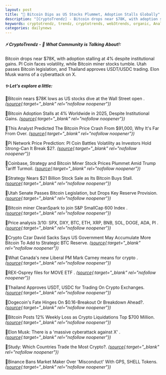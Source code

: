 ```yaml
---
layout: post
title: "🌌 Bitcoin Dips as US Stocks Plummet, Adoption Stalls Globally"
description: "[CryptoTrendz] - Bitcoin drops near $78K, with adoption stalling at 4% despite institutional gains. PI Coin faces volatility, while Bitcoin miner stocks tumble. Utah passes Bitcoin legislation, and Thailand approves USDT/USDC trading. Elon Musk warns of a cyberattack on X."
keywords: cryptotrendz, trendz, cryptotrends, web3trends, organic, Analyst, Market, BTC, PI, Trading, Bitcoin, Investors, analysis, Network, Trump, Miner, crypto
categories: dailynews
---
```


##### ⚡ CryptoTrendz - 📌 *What Community is Talking About!:*

Bitcoin drops near $78K, with adoption stalling at 4% despite institutional gains. PI Coin faces volatility, while Bitcoin miner stocks tumble. Utah passes Bitcoin legislation, and Thailand approves USDT/USDC trading. Elon Musk warns of a cyberattack on X.

##### ✨ *Let's explore a little:*


🔹Bitcoin nears $78K lows as US stocks dive at the Wall Street open . *([source](https://s.avyag.com/gs7r){:target="_blank" rel="nofollow noopener"})*

🔹Bitcoin Adoption Stalls at 4% Worldwide in 2025, Despite Institutional Gains. *([source](https://s.avyag.com/1bw0){:target="_blank" rel="nofollow noopener"})*

🔹This Analyst Predicted The Bitcoin Price Crash From $91,000, Why It's Far From Over. *([source](https://s.avyag.com/xmph){:target="_blank" rel="nofollow noopener"})*

🔹Pi Network Price Prediction: PI Coin Battles Volatility as Investors Hold Strong-Can It Break $2?. *([source](https://s.avyag.com/1nbq){:target="_blank" rel="nofollow noopener"})*

🔹Coinbase, Strategy and Bitcoin Miner Stock Prices Plummet Amid Trump Tariff Turmoil. *([source](https://s.avyag.com/2jmf){:target="_blank" rel="nofollow noopener"})*

🔹Strategy Nears $21 Billion Stock Sale as Its Bitcoin Buys Stall. *([source](https://s.avyag.com/je0d){:target="_blank" rel="nofollow noopener"})*

🔹Utah Senate Passes Bitcoin Legislation, but Drops Key Reserve Provision. *([source](https://s.avyag.com/4elr){:target="_blank" rel="nofollow noopener"})*

🔹Bitcoin miner CleanSpark to join S&#38;P SmallCap 600 Index . *([source](https://s.avyag.com/acfl){:target="_blank" rel="nofollow noopener"})*

🔹Price analysis 3/10: SPX, DXY, BTC, ETH, XRP, BNB, SOL, DOGE, ADA, PI . *([source](https://s.avyag.com/msmv){:target="_blank" rel="nofollow noopener"})*

🔹Crypto Czar David Sacks Says US Government May Accumulate More Bitcoin To Add to Strategic BTC Reserve. *([source](https://s.avyag.com/yfbu){:target="_blank" rel="nofollow noopener"})*

🔹What Canada's new Liberal PM Mark Carney means for crypto . *([source](https://s.avyag.com/b6fm){:target="_blank" rel="nofollow noopener"})*

🔹REX-Osprey files for MOVE ETF . *([source](https://s.avyag.com/sbn2){:target="_blank" rel="nofollow noopener"})*

🔹Thailand Approves USDT, USDC for Trading On Crypto Exchanges. *([source](https://s.avyag.com/rmjd){:target="_blank" rel="nofollow noopener"})*

🔹Dogecoin's Fate Hinges On $0.16-Breakout Or Breakdown Ahead?. *([source](https://s.avyag.com/zvbd){:target="_blank" rel="nofollow noopener"})*

🔹Bitcoin Posts 12% Weekly Loss as Crypto Liquidations Top $700 Million. *([source](https://s.avyag.com/wt3e){:target="_blank" rel="nofollow noopener"})*

🔹Elon Musk: There is a 'massive cyberattack against X' . *([source](https://s.avyag.com/xq1u){:target="_blank" rel="nofollow noopener"})*

🔹Study: Which Countries Trade the Most Crypto?. *([source](https://s.avyag.com/gzpp){:target="_blank" rel="nofollow noopener"})*

🔹Binance Bans Market Maker Over 'Misconduct' With GPS, SHELL Tokens. *([source](https://s.avyag.com/nkht){:target="_blank" rel="nofollow noopener"})*
